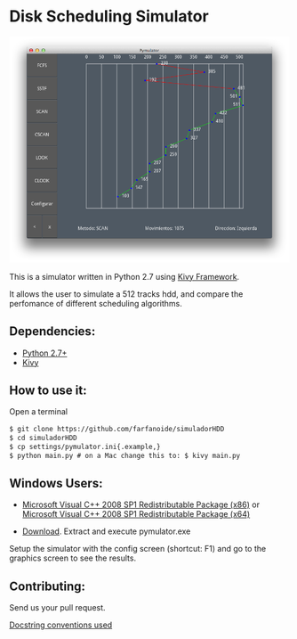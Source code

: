 Disk Scheduling Simulator
=========================

![pymulator in action](misc/pymulator.png)

This is a simulator written in Python 2.7 using [Kivy Framework][1].

It allows the user to simulate a 512 tracks hdd, and compare the perfomance of
different scheduling algorithms.

Dependencies:
-------------

* [Python 2.7+][2]
* [Kivy][1]

How to use it:
--------------

Open a terminal

    $ git clone https://github.com/farfanoide/simuladorHDD
    $ cd simuladorHDD
    $ cp settings/pymulator.ini{.example,}
    $ python main.py # on a Mac change this to: $ kivy main.py

Windows Users:
--------------

* [Microsoft Visual C++ 2008 SP1 Redistributable Package (x86)][5] or
[Microsoft Visual C++ 2008 SP1 Redistributable Package (x64)][6]

* [Download][4]. Extract and execute pymulator.exe


Setup the simulator with the config screen (shortcut: F1) and go to the
graphics screen to see the results.


Contributing:
-------------

Send us your pull request.

[Docstring conventions used][3]

<!-- Links -->
[1]: http://kivy.org
[2]: http://www.python.org/
[3]: http://www.python.org/dev/peps/pep-0257/
[4]: http://cl.ly/2M1j0Q2Q0b3N
[5]: http://www.microsoft.com/en-us/download/details.aspx?id=5582
[6]: http://www.microsoft.com/en-us/download/details.aspx?id=2092